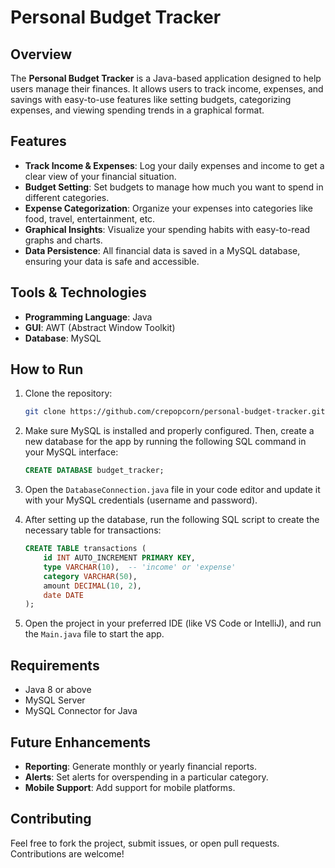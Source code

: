 
# Personal Budget Tracker

## Overview
The **Personal Budget Tracker** is a Java-based application designed to help users manage their finances. It allows users to track income, expenses, and savings with easy-to-use features like setting budgets, categorizing expenses, and viewing spending trends in a graphical format.

## Features
- **Track Income & Expenses**: Log your daily expenses and income to get a clear view of your financial situation.
- **Budget Setting**: Set budgets to manage how much you want to spend in different categories.
- **Expense Categorization**: Organize your expenses into categories like food, travel, entertainment, etc.
- **Graphical Insights**: Visualize your spending habits with easy-to-read graphs and charts.
- **Data Persistence**: All financial data is saved in a MySQL database, ensuring your data is safe and accessible.

## Tools & Technologies
- **Programming Language**: Java
- **GUI**: AWT (Abstract Window Toolkit)
- **Database**: MySQL

## How to Run
1. Clone the repository:
   ```bash
   git clone https://github.com/crepopcorn/personal-budget-tracker.git
   ```

2. Make sure MySQL is installed and properly configured. Then, create a new database for the app by running the following SQL command in your MySQL interface:
   ```sql
   CREATE DATABASE budget_tracker;
   ```

3. Open the `DatabaseConnection.java` file in your code editor and update it with your MySQL credentials (username and password).

4. After setting up the database, run the following SQL script to create the necessary table for transactions:
   ```sql
   CREATE TABLE transactions (
       id INT AUTO_INCREMENT PRIMARY KEY,
       type VARCHAR(10),  -- 'income' or 'expense'
       category VARCHAR(50),
       amount DECIMAL(10, 2),
       date DATE
   );
   ```

5. Open the project in your preferred IDE (like VS Code or IntelliJ), and run the `Main.java` file to start the app.

## Requirements
- Java 8 or above
- MySQL Server
- MySQL Connector for Java

## Future Enhancements
- **Reporting**: Generate monthly or yearly financial reports.
- **Alerts**: Set alerts for overspending in a particular category.
- **Mobile Support**: Add support for mobile platforms.

## Contributing
Feel free to fork the project, submit issues, or open pull requests. Contributions are welcome!
